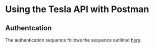 # Using the Tesla API with Postman

## Authentcation
The authentication sequence follows the sequence outlined [here](https://tesla-api.timdorr.com/api-basics/authentication).
 
